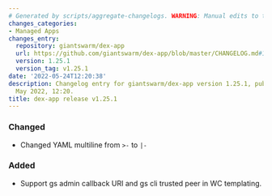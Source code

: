 ```yaml
---
# Generated by scripts/aggregate-changelogs. WARNING: Manual edits to this files will be overwritten.
changes_categories:
- Managed Apps
changes_entry:
  repository: giantswarm/dex-app
  url: https://github.com/giantswarm/dex-app/blob/master/CHANGELOG.md#1251---2022-05-24
  version: 1.25.1
  version_tag: v1.25.1
date: '2022-05-24T12:20:38'
description: Changelog entry for giantswarm/dex-app version 1.25.1, published on 24
  May 2022, 12:20.
title: dex-app release v1.25.1
---
```


### Changed
- Changed YAML multiline from `>-` to `|-`
### Added
- Support gs admin callback URI and gs cli trusted peer in WC templating.
